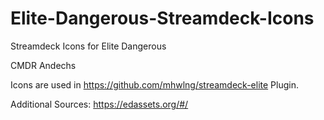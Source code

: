 # Elite-Dangerous-Streamdeck-Icons
Streamdeck Icons for Elite Dangerous

CMDR Andechs


Icons are used in https://github.com/mhwlng/streamdeck-elite Plugin.

Additional Sources:
https://edassets.org/#/
